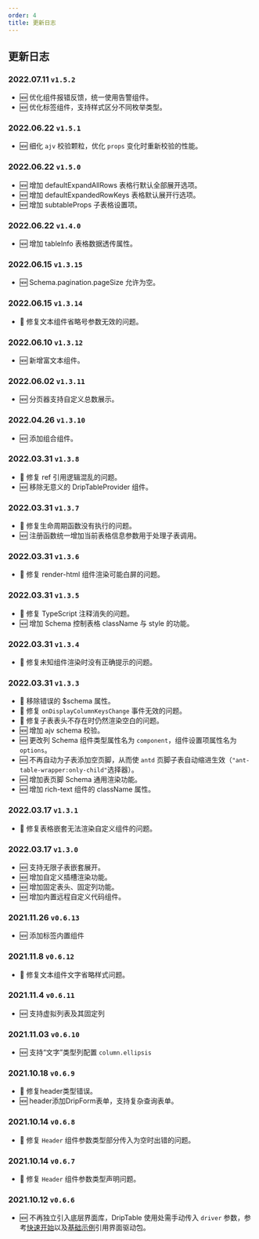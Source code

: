 ```yaml
---
order: 4
title: 更新日志
---
```


## 更新日志

### 2022.07.11 `v1.5.2`

* 🆕 优化组件报错反馈，统一使用告警组件。
* 🆕 优化标签组件，支持样式区分不同枚举类型。

### 2022.06.22 `v1.5.1`

* 🆕 细化 `ajv` 校验颗粒，优化 `props` 变化时重新校验的性能。


### 2022.06.22 `v1.5.0`

* 🆕 增加 defaultExpandAllRows 表格行默认全部展开选项。
* 🆕 增加 defaultExpandedRowKeys 表格默认展开行选项。
* 🆕 增加 subtableProps 子表格设置项。

### 2022.06.22 `v1.4.0`

* 🆕 增加 tableInfo 表格数据透传属性。

### 2022.06.15 `v1.3.15`

* 🆕 Schema.pagination.pageSize 允许为空。

### 2022.06.15 `v1.3.14`

* 🐞 修复文本组件省略号参数无效的问题。

### 2022.06.10 `v1.3.12`

* 🆕 新增富文本组件。

### 2022.06.02 `v1.3.11`

* 🆕 分页器支持自定义总数展示。

### 2022.04.26 `v1.3.10`

* 🆕 添加组合组件。

### 2022.03.31 `v1.3.8`

* 🐞 修复 ref 引用逻辑混乱的问题。
* 🆕 移除无意义的 DripTableProvider 组件。

### 2022.03.31 `v1.3.7`

* 🐞 修复生命周期函数没有执行的问题。
* 🆕 注册函数统一增加当前表格信息参数用于处理子表调用。

### 2022.03.31 `v1.3.6`

* 🐞 修复 render-html 组件渲染可能白屏的问题。

### 2022.03.31 `v1.3.5`

* 🐞 修复 TypeScript 注释消失的问题。
* 🆕 增加 Schema 控制表格 className 与 style 的功能。

### 2022.03.31 `v1.3.4`

* 🐞 修复未知组件渲染时没有正确提示的问题。

### 2022.03.31 `v1.3.3`

* 🐞 移除错误的 $schema 属性。
* 🐞 修复 `onDisplayColumnKeysChange` 事件无效的问题。
* 🐞 修复子表表头不存在时仍然渲染空白的问题。
* 🆕 增加 ajv schema 校验。
* 🆕 更改列 Schema 组件类型属性名为 `component`，组件设置项属性名为 `options`。
* 🆕 不再自动为子表添加空页脚，从而使 `antd` 页脚子表自动缩进生效（`"ant-table-wrapper:only-child"`选择器）。
* 🆕 增加表页脚 Schema 通用渲染功能。
* 🆕 增加 rich-text 组件的 className 属性。

### 2022.03.17 `v1.3.1`

* 🐞 修复表格嵌套无法渲染自定义组件的问题。

### 2022.03.17 `v1.3.0`

* 🆕 支持无限子表嵌套展开。
* 🆕 增加自定义插槽渲染功能。
* 🆕 增加固定表头、固定列功能。
* 🆕 增加内置远程自定义代码组件。

### 2021.11.26 `v0.6.13`

* 🆕 添加标签内置组件

### 2021.11.8 `v0.6.12`

* 🐞 修复文本组件文字省略样式问题。

### 2021.11.4 `v0.6.11`

* 🆕 支持虚拟列表及其固定列

### 2021.11.03 `v0.6.10`

* 🆕 支持“文字”类型列配置 `column.ellipsis`

### 2021.10.18 `v0.6.9`

* 🐞 修复header类型错误。
* 🆕 header添加DripForm表单，支持复杂查询表单。

### 2021.10.14 `v0.6.8`

* 🐞 修复 `Header` 组件参数类型部分传入为空时出错的问题。

### 2021.10.14 `v0.6.7`

* 🐞 修复 `Header` 组件参数类型声明问题。

### 2021.10.12 `v0.6.6`

* 🆕 不再独立引入底层界面库，DripTable 使用处需手动传入 `driver` 参数，参考[快速开始](/drip-table/guide/fast-start#安装)以及[基础示例](/drip-table/guide/basic-demo)引用界面驱动包。
